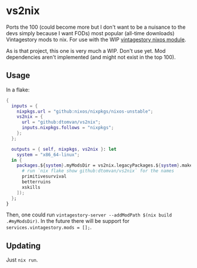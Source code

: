 # vs2nix

Ports the 100 (could become more but I don't want to be a nuisance to the devs
simply because I want FODs) most popular (all-time downloads) Vintagestory mods
to nix. For use with the WIP [vintagestory nixos module](https://github.com/NixOS/nixpkgs/pull/414845).

As is that project, this one is very much a WIP. Don't use yet. Mod
dependencies aren't implemented (and might not exist in the top 100).

## Usage

In a flake:

```nix
{
  inputs = {
    nixpkgs.url = "github:nixos/nixpkgs/nixos-unstable";
    vs2nix = {
      url = "github:dtomvan/vs2nix";
      inputs.nixpkgs.follows = "nixpkgs";
    };
  };

  outputs = { self, nixpkgs, vs2nix }: let
    system = "x86_64-linux";
  in {
    packages.${system}.myModsDir = vs2nix.legacyPackages.${system}.makeModsDir "my-modpack-3000" (mods: with mods; [
      # run `nix flake show github:dtomvan/vs2nix` for the names
      primitivesurvival
      betterruins
      xskills
    ]);
  };
}
```

Then, one could run `vintagestory-server --addModPath $(nix build .#myModsDir)`.
In the future there will be support for `services.vintagestory.mods = [];`.


## Updating
Just `nix run`.
